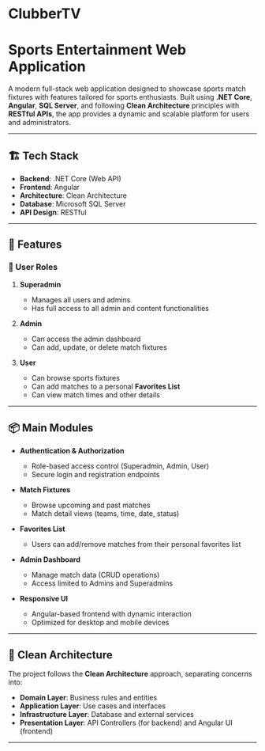 # ClubberTV
# Sports Entertainment Web Application

A modern full-stack web application designed to showcase sports match fixtures with features tailored for sports enthusiasts. Built using **.NET Core**, **Angular**, **SQL Server**, and following **Clean Architecture** principles with **RESTful APIs**, the app provides a dynamic and scalable platform for users and administrators.

---

## 🏗️ Tech Stack

- **Backend**: .NET Core (Web API)
- **Frontend**: Angular
- **Architecture**: Clean Architecture
- **Database**: Microsoft SQL Server
- **API Design**: RESTful

---

## 🎯 Features

### 👥 User Roles

1. **Superadmin**  
   - Manages all users and admins  
   - Has full access to all admin and content functionalities

2. **Admin**  
   - Can access the admin dashboard  
   - Can add, update, or delete match fixtures

3. **User**  
   - Can browse sports fixtures  
   - Can add matches to a personal **Favorites List**  
   - Can view match times and other details  

---

## 📦 Main Modules

- **Authentication & Authorization**
  - Role-based access control (Superadmin, Admin, User)
  - Secure login and registration endpoints

- **Match Fixtures**
  - Browse upcoming and past matches
  - Match detail views (teams, time, date, status)

- **Favorites List**
  - Users can add/remove matches from their personal favorites list

- **Admin Dashboard**
  - Manage match data (CRUD operations)
  - Access limited to Admins and Superadmins

- **Responsive UI**
  - Angular-based frontend with dynamic interaction
  - Optimized for desktop and mobile devices

---

## 🧱 Clean Architecture

The project follows the **Clean Architecture** approach, separating concerns into:

- **Domain Layer**: Business rules and entities
- **Application Layer**: Use cases and interfaces
- **Infrastructure Layer**: Database and external services
- **Presentation Layer**: API Controllers (for backend) and Angular UI (frontend)

---
